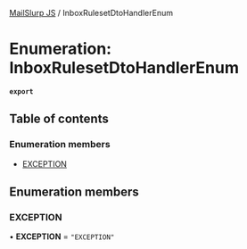 [MailSlurp JS](../README.md) / InboxRulesetDtoHandlerEnum

# Enumeration: InboxRulesetDtoHandlerEnum

**`export`**

## Table of contents

### Enumeration members

- [EXCEPTION](InboxRulesetDtoHandlerEnum.md#exception)

## Enumeration members

### EXCEPTION

• **EXCEPTION** = `"EXCEPTION"`
